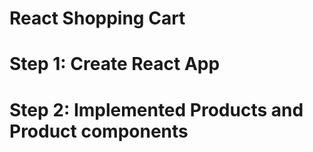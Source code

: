 # React Shopping Cart

# Step 1: Create React App

# Step 2: Implemented Products and Product components
